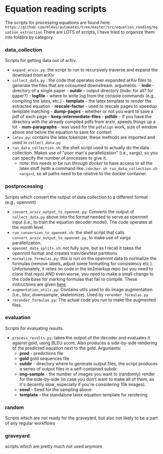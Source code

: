 # Equation reading scripts

The scripts for processing equations are found here:
`https://github.com/ml4ai/automates/tree/master/src/equation_reading/equation_extraction`
There are LOTS of scripts, I have tried to organize them into folders by category.

### data_collection

Scripts for getting data out of arXiv.

- `expand_arxiv.py`: the script to run to recursively traverse and expand the download from arXiv
- `collect_data.py` : the code that operates over expanded arXiv files to generate the files that are consumed downstream.
     arguments:
        - **indir** - directory of a single paper
        - **outdir** - output directory (todo: for all? for paper?)
        - **logfile** - where to write log from the console commands (e.g., compiling the latex, etc.)
        - **template** - the latex template to render the extracted equation
        - **rescale-factor** - used to rescale pages to speedup template matching
        - **dump-pages** - whether or not you want to save a pdf of each page
        - **keep-intermediate-files**
        - **pdfdir** - if you have the directory with the already compiled pdfs from arxiv, speeds things up a lot
        - **num-paragraphs** - was used for the `pdfalign` work, size of window above and below the equation to save for context
- `latex.py`: contains the latex tokenizer, these methods are imported and used in `collect_data.py`
- `run_data_collection.sh`: the shell script used to actually do the data collection.  Makes use of "poor man's parallelization" (i.e., xargs), so you can specify the number of processes to give it.
    - note: this needs to be run _through docker_ to have access to all the latex stuff (with a command like`./docker.sh run_data_collection.sh <args>`), so all paths need to be relative to the docker container.

### postprocessing

Scripts which convert the output of data collection to a different format (e.g., opennmt)

- `convert_arxiv_output_to_opennmt.py`: Converts the output of `collect_data.py` above into the format needed to serve as opennmt input (i.e., to train the equation decoder model).  The code operates at the _month_ level.
- `run_conversion_to_opennmt.sh`: the shell script that calls `convert_arxiv_output_to_opennmt.py`, to make use of xargs parallelization.
- `opennmt_data_splits.sh`: not fully sure, but as I recall it takes the opennmt format and creates train/dev/test partitions
- `normalize_formulas.py`: this is run on the opennmt data to normalize the formulas (remove labels, adjust some formatting for consistency etc.).  Unfortunately, it relies on code in the im2markup repo (so you need to clone that repo) AND even worse, you need to make a small change to the code base for marking formulas that fail to compile.  These instructions are given [here](https://github.com/ml4ai/automates/wiki/README_equation_decoding).
- `augmentation_utils.py`: Contains utils used to do image augmentation (i.e., blur, downsample, skeletonize).  Used by `rerender_formulas.py`
- `rerender_formulas.py`: The actual code you run to make the augmented files.

### evaluation

Scripts for evaluating results.

- `process_results.py`: takes the output of the decoder and evaluates it against gold, using BLEU score.  Also produces a side-by-side rendering of the predicted equation next to the gold.
    Arguments:
     - **pred** - predictions file
     - **gold** gold sequences file
     - **outdir** - directory where to generate output files, the script produces a series of output files in a self-contained subdir.
     - **img-sample** - the number of images you want to (randomly) render for the side-by-side (in case you don't want to make all of them, as it's decently slow, especially if you're considering 10k images).
     - **seed** - Seed for the sampling above
     - **template** - the standalone latex equation template for rendering

### random

Scripts which are not ready for the graveyard, but also not likely to be a part of any regular workflows

### graveyard

scripts which are pretty much not used anymore

